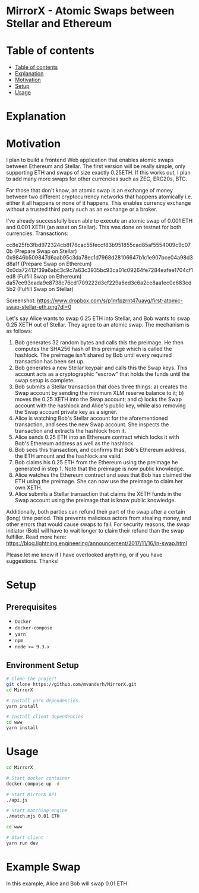 # MirrorX - Atomic Swaps between Stellar and Ethereum

Table of contents
=================

<!--ts-->
   * [Table of contents](#table-of-contents)
   * [Explanation](#explanation)
   * [Motivation](#motivation)
   * [Setup](#setup)
   * [Usage](#usage)
<!--te-->

Explanation
===========


Motivation
============

I plan to build a frontend Web application that enables atomic swaps between Ethereum and Stellar. The first version will be really simple, only supporting ETH and swaps of size exactly 0.25ETH. If this works out, I plan to add many more swaps for other currencies such as ZEC, ERC20s, BTC. 

For those that don't know, an atomic swap is an exchange of money between two different cryptocurrency networks that happens atomically i.e. either it all happens or none of it happens. This enables currency exchange without a trusted third party such as an exchange or a broker.

I've already successfully been able to execute an atomic swap of 0.001 ETH and 0.001 XETH (an asset on Stellar). This was done on testnet for both currencies. Transactions:

cc8e25fb3fbd972324cb8f78cac55feccf83b951855cad85af5554009c9c070b (Prepare Swap on Stellar)
0x9846b509847d6aab95c3da78ec1d7968d28106647b1c1e907bce04a98d3d8a1f (Prepare Swap on Ethereum)
0x0da72412f39a6abc3c9c7a63c3935bc93ca01c09264fe7284eafee1704cf1ed8 (Fulfill Swap on Ethereum)
da57ee93eada9e8738c76cd1709222d3cf229a6ed3c6a2ce8aa1ec0e683cd5b2 (Fulfill Swap on Stellar)

Screenshot: https://www.dropbox.com/s/p1mfpzrnt47uayg/first-atomic-swap-stellar-eth.png?dl=0

Let's say Alice wants to swap 0.25 ETH into Stellar, and Bob wants to swap 0.25 XETH out of Stellar. They agree to an atomic swap. The mechanism is as follows:

1. Bob generates 32 random bytes and calls this the preimage. He then computes the SHA256 hash of this preimage which is called the hashlock. The preimage isn't shared by Bob until every required transaction has been set up. 
2. Bob generates a new Stellar keypair and calls this the Swap keys. This account acts as a cryptographic "escrow" that holds the funds until the swap setup is complete.
3. Bob submits a Stellar transaction that does three things: 
  a) creates the Swap account by sending the minimum XLM reserve balance to it; 
  b) moves the 0.25 XETH into the Swap account; and
  c) locks the Swap account with the hashlock and Alice's public key, while also removing the Swap account private key as a signer.
4. Alice is watching Bob's Stellar account for the aforementioned transaction, and sees the new Swap account. She inspects the transaction and extracts the hashlock from it.
5. Alice sends 0.25 ETH into an Ethereum contract which locks it with Bob's Ethereum address as well as the hashlock.
6. Bob sees this transaction, and confirms that Bob's Ethereum address, the ETH amount and the hashlock are valid. 
7. Bob claims his 0.25 ETH from the Ethereum using the preimage he generated in step 1. Note that the preimage is now public knowledge.
8. Alice watches the Ethereum contract and sees that Bob has claimed the ETH using the preimage. She can now use the preimage to claim her own XETH.
9. Alice submits a Stellar transaction that claims the XETH funds in the Swap account using the preimage that is know public knowledge.

Additionally, both parties can refund their part of the swap after a certain (long) time period. This prevents malicious actors from stealing money, and other errors that would cause swaps to fail. For security reasons, the swap initiator (Bob) will have to wait longer to claim their refund than the swap fulfiller. Read more here: https://blog.lightning.engineering/announcement/2017/11/16/ln-swap.html

Please let me know if I have overlooked anything, or if you have suggestions. Thanks!


Setup
============

## Prerequisites
* `Docker`
* `docker-compose`
* `yarn`
* `npm`
* `node >= 9.3.x`


## Environment Setup
```bash
# Clone the project
git clone https://github.com/mvanderh/MirrorX.git
cd MirrorX

# Install yarn dependencies
yarn install

# Install client dependencies
cd www
yarn install
```

Usage
============

```bash
cd MirrorX

# Start docker container
docker-compose up -d

# Start MirrorX API
./api.js

# Start matching engine
./match.mjs 0.01 ETH

cd www

# Start client
yarn run dev
```

Example Swap
===============

In this example, Alice and Bob will swap 0.01 ETH.  